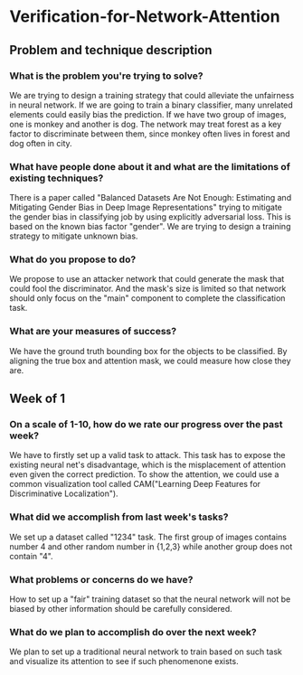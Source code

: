 # Verification-for-Network-Attention

## Problem and technique description

### What is the problem you're trying to solve?
We are trying to design a training strategy that could alleviate the unfairness 
in neural network. If we are going to train a binary classifier, many unrelated 
elements could easily bias the prediction. If we have two group of images, one 
is monkey and another is dog. The network may treat forest as a key factor to 
discriminate between them, since monkey often lives in forest and dog often in
city.

### What have people done about it and what are the limitations of existing techniques?
There is a paper called "Balanced Datasets Are Not Enough: Estimating and 
Mitigating Gender Bias in Deep Image Representations" trying to mitigate the 
gender bias in classifying job by using explicitly  adversarial loss. This is 
based on the known bias factor "gender". We are trying to design a training 
strategy to mitigate unknown bias.

### What do you propose to do?
We propose to use an attacker network that could generate the mask that could 
fool the discriminator. And the mask's size is limited so that network should
only focus on the "main" component to complete the classification task.

### What are your measures of success?
We have the ground truth bounding box for the objects to be classified. By 
aligning the true box and attention mask, we could measure how close they are.

## Week of 1
### On a scale of 1-10, how do we rate our progress over the past week?
We have to firstly set up a valid task to attack. This task has to expose the existing neural net's disadvantage, which is the misplacement of attention even given the correct prediction. To show the attention, we could use a common visualization tool called CAM("Learning Deep Features for Discriminative Localization").  
### What did we accomplish from last week's tasks?
We set up a dataset called "1234" task. The first group of images contains number 4 and other random number in {1,2,3} while another group does not contain "4". 
### What problems or concerns do we have?
How to set up a "fair" training dataset so that the neural network will not be biased by other information should be carefully considered. 
### What do we plan to accomplish do over the next week?
We plan to set up a traditional neural network to train based on such task and visualize its attention to see if such phenomenone exists.
